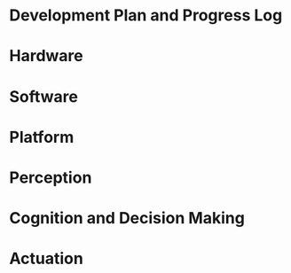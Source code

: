# Development Plan and Progress Log


# Hardware

# Software

# Platform


# Perception

# Cognition and Decision Making

# Actuation

